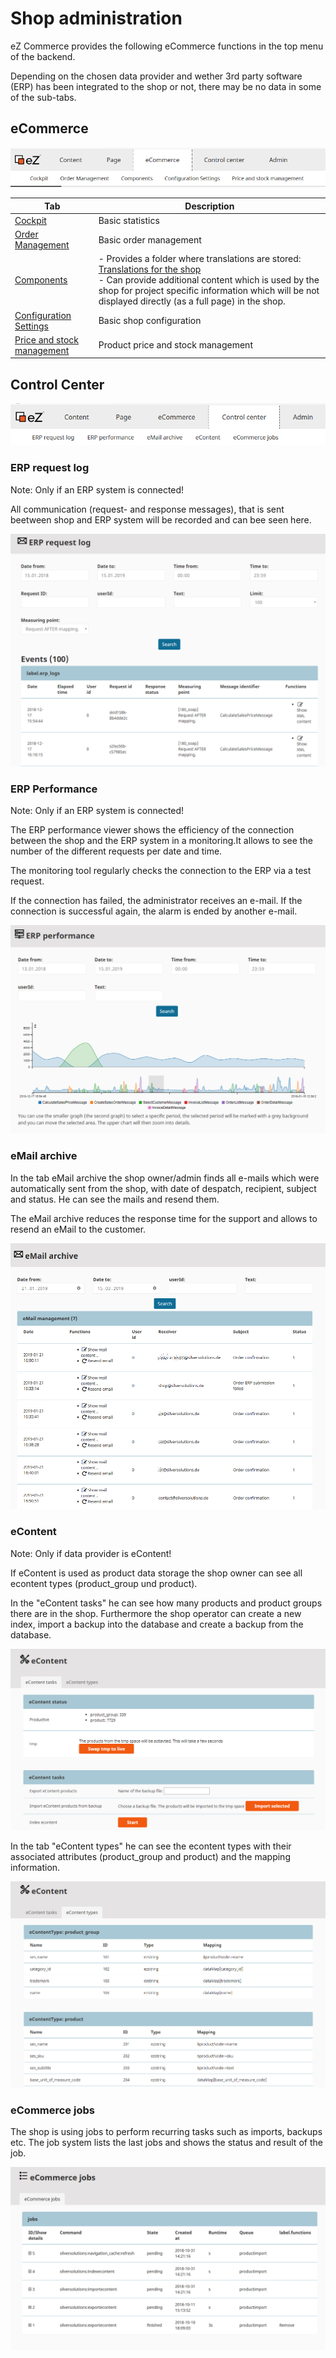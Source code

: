 #  Shop administration 

eZ Commerce provides the following eCommerce functions in the top menu of the backend.

Depending on the chosen data provider and wether 3rd party software (ERP) has been integrated to the shop or not, there may be no data in some of the sub-tabs.

## eCommerce

![](img/backend_menu.png)

|Tab|Description|
|--- |--- |
|[Cockpit](cockpit.md)|Basic statistics|
|[Order Management](manage_orders.md)|Basic order management|
|[Components](components.md)|- Provides a folder where translations are stored: [Translations for the shop](translations_for_the_shop/translations_for_the_shop.md)</br>- Can provide additional content which is used by the shop for project specific information which will be not displayed directly (as a full page) in the shop.|
|[Configuration Settings](configuration_settings.md)|Basic shop configuration|
|[Price and stock management](manage_prices_and_stock.md)|Product price and stock management|

## Control Center

![](img/backend_menu_center.png)

### ERP request log

Note: Only if an ERP system is connected!

All communication (request- and response messages), that is sent beetween shop and ERP system will be recorded and can bee seen here.

![](img/erprequest_log.png)
 
### ERP Performance

Note: Only if an ERP system is connected!

The ERP performance viewer shows the efficiency of the connection between the shop and the ERP system in a monitoring.It allows to see the number of the different requests per date and time.

The monitoring tool regularly checks the connection to the ERP via a test request.

If the connection has failed, the administrator receives an e-mail. If the connection is successful again, the alarm is ended by another e-mail.

![](img/erp_performance.png)

### eMail archive

In the tab eMail archive the shop owner/admin finds all e-mails which were automatically sent from the shop, with date of despatch, recipient, subject and status. He can see the mails and resend them.

The eMail archive reduces the response time for the support and allows to resend an eMail to the customer.

![](img/email_archive.png)

### eContent

Note: Only if data provider is eContent!

If eContent is used as product data storage the shop owner can see all econtent types (product_group und product).

In the "eContent tasks" he can see how many products and product groups there are in the shop. Furthermore the shop operator can create a new index, import a backup into the database and create a backup from the database.

![](img/econtent.png)

In the tab "eContent types" he can see the econtent types with their associated attributes (product_group and product) and the mapping information.

![](img/econtent_types.png)

### eCommerce jobs

The shop is using jobs to perform recurring tasks such as imports, backups etc. The job system lists the last jobs and shows the status and result of the job. 

![](img/ecommerce_jobs.png)
